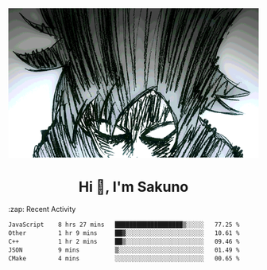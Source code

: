 <body>
<h1 align="center"></h1>
<br>
<div align="center">
<img width="auto" height="300" src="Img/mobFreakoutLonger.gif"/>
</div>
</div>
<h1 align="center">Hi 👋, I'm Sakuno</h1>
:zap: Recent Activity

<!--START_SECTION:waka-->

```txt
JavaScript    8 hrs 27 mins   ███████████████████▒░░░░░   77.25 %
Other         1 hr 9 mins     ██▓░░░░░░░░░░░░░░░░░░░░░░   10.61 %
C++           1 hr 2 mins     ██▒░░░░░░░░░░░░░░░░░░░░░░   09.46 %
JSON          9 mins          ▒░░░░░░░░░░░░░░░░░░░░░░░░   01.49 %
CMake         4 mins          ░░░░░░░░░░░░░░░░░░░░░░░░░   00.65 %
```

<!--END_SECTION:waka-->
